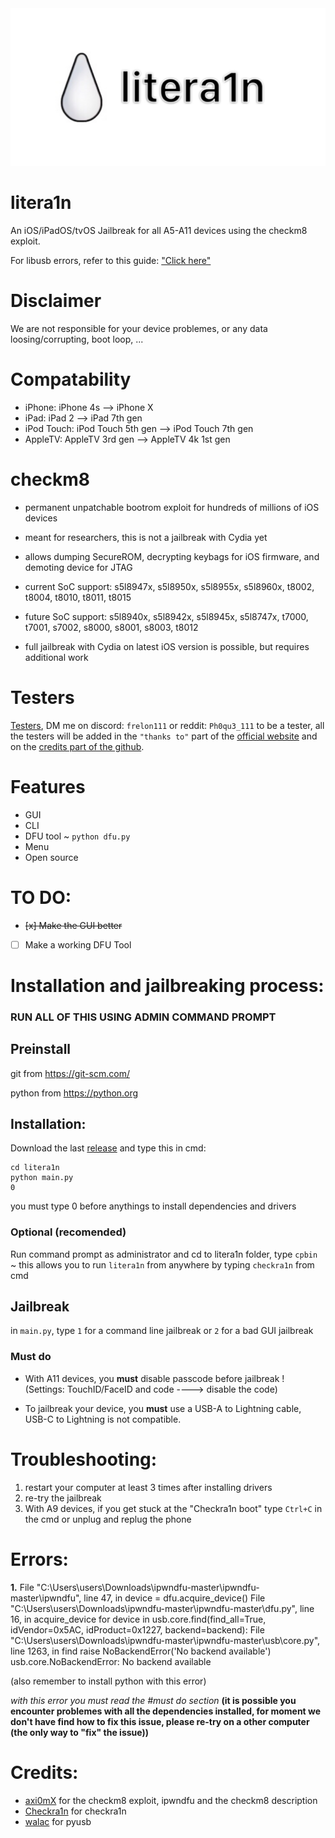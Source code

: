 <img src="litera1n_banner.jpeg" alt="logo">

# litera1n

An iOS/iPadOS/tvOS Jailbreak for all A5-A11 devices using the checkm8 exploit.
 
For libusb errors, refer to this guide: ["Click here"](https://www.smallcab.net/download/programme/xm-07/how-to-install-libusb-driver.pdf)

# Disclaimer
 We are not responsible for your device problemes, or any data loosing/corrupting, boot loop, ...


# Compatability

- iPhone: iPhone 4s --> iPhone X
- iPad: iPad 2 --> iPad 7th gen
- iPod Touch: iPod Touch 5th gen --> iPod Touch 7th gen
- AppleTV: AppleTV 3rd gen --> AppleTV 4k 1st gen

# checkm8
- permanent unpatchable bootrom exploit for hundreds of millions of iOS devices

- meant for researchers, this is not a jailbreak with Cydia yet

- allows dumping SecureROM, decrypting keybags for iOS firmware, and demoting device for JTAG

- current SoC support: s5l8947x, s5l8950x, s5l8955x, s5l8960x, t8002, t8004, t8010, t8011, t8015

- future SoC support: s5l8940x, s5l8942x, s5l8945x, s5l8747x, t7000, t7001, s7002, s8000, s8001, s8003, t8012

- full jailbreak with Cydia on latest iOS version is possible, but requires additional work

# Testers
<a href= https://github.com/BananeRapeuse/litera1n/blob/main/testers.md>Testers</a>, 
DM me on discord: `frelon111` or reddit: `Ph0qu3_111` to be a tester,
all the testers will be added in the `"thanks to"` part of the [official website](https://bananerapseuse.github.io/litera1n) and on the [credits part of the github](https://github.com/BananeRapeuse/litera1n?tab=readme-ov-file#credits).

# Features
- GUI
- CLI
- DFU tool ~ `python dfu.py`
- Menu
- Open source

# TO DO:
- ~~[x] Make the GUI better~~
- [ ] Make a working DFU Tool

# Installation and jailbreaking process:
### RUN ALL OF THIS USING ADMIN COMMAND PROMPT
## Preinstall
git from https://git-scm.com/

python from https://python.org

## Installation:
Download the last [release](https://github.com/bananerapeuse/litera1n/releases) and type this in cmd:

```
cd litera1n
python main.py
0
```
you must type 0 before anythings to install dependencies and drivers
### Optional (recomended)
Run command prompt as administrator and cd to litera1n folder, type `cpbin` ~ this allows you to run `litera1n` from anywhere by typing `checkra1n` from cmd

## Jailbreak
in `main.py`, type `1` for a command line jailbreak or `2` for a bad GUI jailbreak

### Must do
- With A11 devices, you **must** disable passcode before jailbreak ! (Settings: TouchID/FaceID and code ----> disable the code)

- To jailbreak your device, you **must** use a USB-A to Lightning cable, USB-C to Lightning is not compatible.

# Troubleshooting:
1. restart your computer at least 3 times after installing drivers
2. re-try the jailbreak
3. With A9 devices, if you get stuck at the "Checkra1n boot" type `Ctrl+C` in the cmd or unplug and replug the phone

# Errors:
 **1.** 
 File "C:\Users\users\Downloads\ipwndfu-master\ipwndfu-master\ipwndfu", line 47, in <module>
    device = dfu.acquire_device()
  File "C:\Users\users\Downloads\ipwndfu-master\ipwndfu-master\dfu.py", line 16, in acquire_device
    for device in usb.core.find(find_all=True, idVendor=0x5AC, idProduct=0x1227, backend=backend):
  File "C:\Users\users\Downloads\ipwndfu-master\ipwndfu-master\usb\core.py", line 1263, in find
    raise NoBackendError('No backend available')
usb.core.NoBackendError: No backend available
 
 
(also remember to install python with this error)

_with this error you must read the #must do section_ **(it is possible you encounter problemes with all the dependencies installed, for moment we don't have find how to fix this issue, please re-try on a other computer (the only way to "fix" the issue))**

# Credits:
- [axi0mX](https://github.com/axi0mx) for the checkm8 exploit, ipwndfu and the checkm8 description
- [Checkra1n](https://github.com/checkra1n) for checkra1n
- [walac](https://github.com/walac) for pyusb
